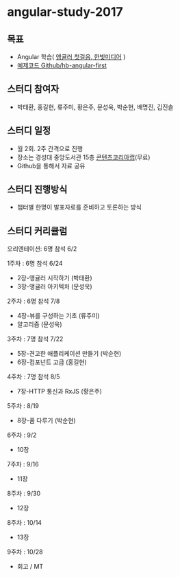 
angular-study-2017
===========

## 목표
  - Angular 학습( [앵귤러 첫걸음, 한빛미디어](http://book.naver.com/bookdb/book_detail.nhn?bid=12096305) )
  - [예제코드 Github/hb-angular-first](https://github.com/not-for-me/hb-angular-first)

## 스터디 참여자
  - 박태환, 홍길현, 류주미, 황은주, 문성욱, 박순현, 배명진, 김진솔

## 스터디 일정
  - 월 2회. 2주 간격으로 진행
  - 장소는 경성대 중앙도서관 15층 [콘텐츠코리아랩](http://map.naver.com/local/siteview.nhn?code=11592587)(무료)
  - Github을 통해서 자료 공유

## 스터디 진행방식
  - 챕터별 한명이 발표자료를 준비하고 토론하는 방식

## 스터디 커리큘럼
 오리엔테이션: 6명 참석 6/2

1주차 : 6명 참석  6/24

   - 2장-앵귤러 시작하기 (박태환)
   - 3장-앵귤러 아키텍처 (문성욱)

 2주차 : 6명 참석 7/8

   - 4장-뷰를 구성하는 기초 (류주미)
   - 알고리즘 (문성욱)

3주차 : 7명 참석 7/22

   - 5장-견고한 애플리케이션 만들기 (박순현)
   - 6장-컴포넌트 고급 (홍길현)

 4주차 : 7명 참석 8/5
   - 7장-HTTP 통신과 RxJS (황은주)

 5주차 : 8/19
   - 8장-폼 다루기  (박순현)

 

6주차 : 9/2

- 10장

 7주차 : 9/16

- 11장

8주차 : 9/30

- 12장

8주차 : 10/14

- 13장

9주차 : 10/28

- 회고 / MT



